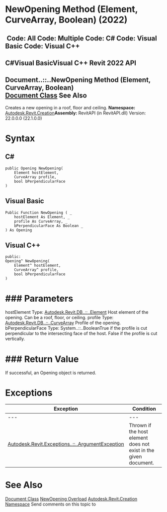 # NewOpening Method (Element, CurveArray, Boolean) (2022)

﻿
 Code: All Code: Multiple Code: C# Code: Visual Basic Code: Visual C++   
---  
C#Visual BasicVisual C++
Revit 2022 API  
---  
Document..::..NewOpening Method (Element, CurveArray, Boolean)  
[Document Class](ab1718f9-45fb-b3d3-827e-32ff81cf929c.md "Document Class") See Also  
---  
Creates a new opening in a roof, floor and ceiling. 
**Namespace:** [Autodesk.Revit.Creation](ded320da-058a-4edd-0418-0582389559a7.md "Autodesk.Revit.Creation Namespace")**Assembly:** RevitAPI (in RevitAPI.dll) Version: 22.0.0.0 (22.1.0.0)
# Syntax
C#  
---  
```text
public Opening NewOpening(
	Element hostElement,
	CurveArray profile,
	bool bPerpendicularFace
)
```
  
Visual Basic  
---  
```text
Public Function NewOpening ( _
	hostElement As Element, _
	profile As CurveArray, _
	bPerpendicularFace As Boolean _
) As Opening
```
  
Visual C++  
---  
```text
public:
Opening^ NewOpening(
	Element^ hostElement, 
	CurveArray^ profile, 
	bool bPerpendicularFace
)
```
  
# ### Parameters
hostElement
    Type: [Autodesk.Revit.DB..::..Element](eb16114f-69ea-f4de-0d0d-f7388b105a16.md "Element Class") Host element of the opening. Can be a roof, floor, or ceiling.
profile
    Type: [Autodesk.Revit.DB..::..CurveArray](55103aad-38fd-45d2-6bf7-67a5203e99f3.md "CurveArray Class") Profile of the opening. 
bPerpendicularFace
    Type: System..::..BooleanTrue if the profile is cut perpendicular to the intersecting face of the host. False if the profile is cut vertically.
# ### Return Value
If successful, an Opening object is returned. 
# Exceptions
| Exception | Condition |
| --- | --- |
| --- | --- |
| [Autodesk.Revit.Exceptions..::..ArgumentException](2e6e4206-97a8-dd4b-df5d-4269f4bb6088.md "ArgumentException Class") | Thrown if the host element does not exist in the given document. |

# See Also
[Document Class](ab1718f9-45fb-b3d3-827e-32ff81cf929c.md "Document Class")
[NewOpening Overload](60e2eb94-618e-9f1a-4fbd-ca5dfc394e16.md "NewOpening Method")
[Autodesk.Revit.Creation Namespace](ded320da-058a-4edd-0418-0582389559a7.md "Autodesk.Revit.Creation Namespace")
Send comments on this topic to 